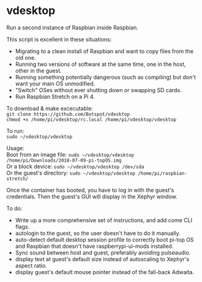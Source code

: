 # vdesktop
Run a second instance of Raspbian inside Raspbian. 

This script is excellent in these situations:
 - Migrating to a clean install of Raspbian and want to copy files from the old one.
 - Running two versions of software at the same time, one in the host, other in the guest.
 - Running something potentially dangerous (such as compiling) but don't want your main OS unmodified.
 - "Switch" OSes without ever shutting down or swapping SD cards.
 - Run Raspbian Stretch on a Pi 4.

To download & make excecutable:  
`git clone https://github.com/Botspot/vdesktop`  
`chmod +x /home/pi/vdesktop/rc.local /home/pi/vdesktop/vdesktop`

To run:  
`sudo ~/vdesktop/vdesktop`

Usage:  
Boot from an image file:    `sudo ~/vdesktop/vdesktop /home/pi/Downloads/2018-07-09-pi-topOS.img`  
Or a block device:          `sudo ~/vdesktop/vdesktop /dev/sda`  
Or the guest's directory:   `sudo ~/vdesktop/vdesktop /home/pi/raspbian-stretch/`  

Once the container has booted, you have to log in with the guest's credentials. Then the guest's GUI will display in the Xephyr window.

To do:
 - Write up a more comprehensive set of instructions, and add come CLI flags.
 - autologin to the guest, so the user doesn't have to do it manually.
 - auto-detect default desktop session profile to correctly boot pi-top OS and Raspbian that doesn't have raspberrypi-ui-mods installed.
 - Sync sound between host and guest, preferably avoiding pulseaudio.
 - display text at guest's default size instead of autoscaling to Xephyr's aspect ratio.
 - display guest's default mouse pointer instead of the fall-back Adwaita.
